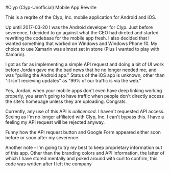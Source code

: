 #Clyp (Clyp-Unofficial) Mobile App Rewrite

This is a reqrite of the Clyp, Inc. mobile application for Android and iOS.

Up until 2017-03-20 I was the Android developer for Clyp. Just before severence, I decided to go against what the CEO had direted and started rewriting the codebase for the mobile app fresh. I also decided that I wanted something that worked on Windows and Windows Phone 10. My choice to use Xamarin was almost set in stone (Plus I wanted to play with Xamarin).

I got as far as implementing a simple API request and doing a bit of UI work before Jordan gave me the bad news that he no longer needed me, and was "pulling the Android app." Status of the iOS app is unknown, other than "it isn't recieving updates" as "99% of our traffic is via the web."

Yes, Jordan, when your mobile apps don't even have deep linking working properly, you aren't going to have traffic when people don't directly access the site's homepage unless they are uploading. Congrats. 

Currently, any use of this API is *unlicenced.* I haven't requested API access. Seeing as I'm no longer affiliated with Clyp, Inc. I can't bypass this. I have a feeling my API request will be rejected anyway. 

Funny how the API request button and Google Form appeared either soon before or soon after my severence.

Another note - I'm going to try my best to keep proprietary information out of this app. Other than the branding colors and API information, the latter of which I have stored mentally and poked around with curl to confirm, this code was written after I left the company